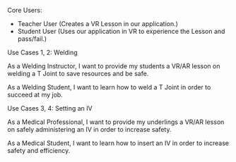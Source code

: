 Core Users:
- Teacher User (Creates a VR Lesson in our application.)
- Student User (Uses our application in VR to experience the Lesson and pass/fail.)

Use Cases 1, 2: Welding

As a Welding Instructor, I want to provide my students a VR/AR lesson on welding a T Joint to save resources and be safe.

As a Welding Student, I want to learn how to weld a T Joint in order to succeed at my job.

Use Cases 3, 4: Setting an IV

As a Medical Professional, I want to provide my underlings a VR/AR lesson on safely administering an IV in order to increase safety.

As a Medical Student, I want to learn how to insert an IV in order to increase safety and efficiency.
